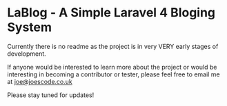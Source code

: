 LaBlog - A Simple Laravel 4 Bloging System
==========================================

Currently there is no readme as the project is in very VERY early stages of development.

If anyone would be interested to learn more about the project or would be interesting in becoming a contributor or tester, please feel free to email me at joe@joescode.co.uk

Please stay tuned for updates!
